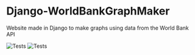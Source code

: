 # Django-WorldBankGraphMaker
Website made in Django to make graphs using data from the World Bank API

![Tests](https://github.com/Eyads99/Django-WorldBankGraphMaker//actions/workflows/django.yml/badge.svg)
![Tests](https://github.com/Eyads99/Django-WorldBankGraphMaker//actions/workflows/codeql.yml/badge.svg)
